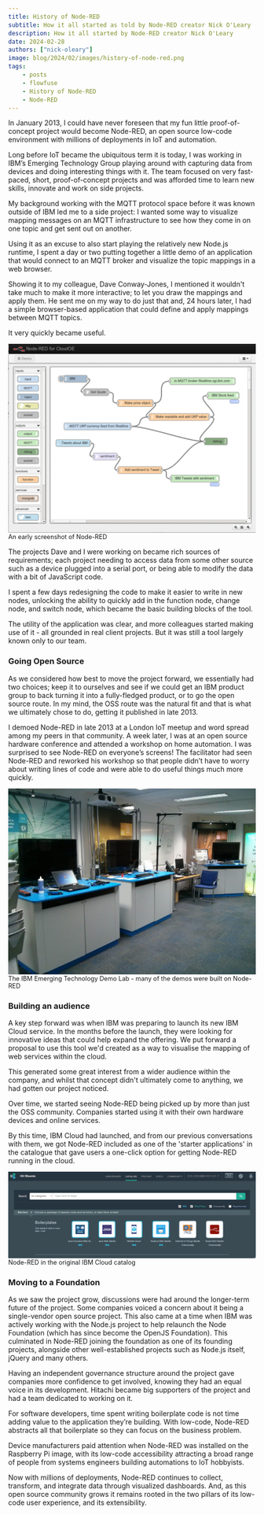 ```yaml
---
title: History of Node-RED
subtitle: How it all started as told by Node-RED creator Nick O'Leary
description: How it all started by Node-RED creator Nick O'Leary
date: 2024-02-28
authors: ["nick-oleary"]
image: blog/2024/02/images/history-of-node-red.png
tags:
    - posts
    - flowfuse
    - History of Node-RED
    - Node-RED
---
```



In January 2013, I could have never foreseen that my fun little proof-of-concept project would become Node-RED, an open source low-code environment with millions of deployments in IoT and automation.

<!--more-->

Long before IoT became the ubiquitous term it is today, I was working in IBM’s Emerging Technology Group playing around with capturing data from devices and doing interesting things with it. The team focused on very fast-paced, short, proof-of-concept projects and was afforded time to learn new skills, innovate and work on side projects.

My background working with the MQTT protocol space before it was known outside of IBM led me to a side project: I wanted some way to visualize mapping messages on an MQTT infrastructure to see how they come in on one topic and get sent out on another.

Using it as an excuse to also start playing the relatively new Node.js runtime, I spent a day or two putting together a little demo of an application that would connect to an MQTT broker and visualize the topic mappings in a web browser.

Showing it to my colleague, Dave Conway-Jones, I mentioned it wouldn't take much to make it more interactive; to let you draw the mappings and apply them. He sent me on my way to do just that and, 24 hours later, I had a simple browser-based application that could define and apply mappings between MQTT topics.

It very quickly became useful. 

![](./images/history-nr-screenshot.png)
<p class="italic" style="font-size: 0.9em; margin-top: -1rem;">An early screenshot of Node-RED</p>


The projects Dave and I were working on became rich sources of requirements; each project needing to access data from some other source such as a device plugged into a serial port, or being able to modify the data with a bit of JavaScript code.

I spent a few days redesigning the code to make it easier to write in new nodes, unlocking the ability to quickly add in the function node, change node, and switch node, which became the basic building blocks of the tool.

The utility of the application was clear, and more colleagues started making use of it - all grounded in real client projects. But it was still a tool largely known only to our team.

### Going Open Source

As we considered how best to move the project forward, we essentially had two choices; keep it to ourselves and see if we could get an IBM product group to back turning it into a fully-fledged product, or to go the open source route. In my mind, the OSS route was the natural fit and that is what we ultimately chose to do, getting it published in late 2013.

I demoed Node-RED in late 2013 at a London IoT meetup and word spread among my peers in that community. A week later, I was at an open source hardware conference and attended a workshop on home automation. I was surprised to see Node-RED on everyone’s screens! The facilitator had seen Node-RED and reworked his workshop so that people didn’t have to worry about writing lines of code and were able to do useful things much more quickly.

![](./images/history-ibm-lab.jpg)
<p class="italic" style="font-size: 0.9em; margin-top: -1rem;">The IBM Emerging Technology Demo Lab - many of the demos were built on Node-RED</p>


### Building an audience

A key step forward was when IBM was preparing to launch its new IBM Cloud service. In the months before the launch, they were looking for innovative ideas that could help expand the offering. We put forward a proposal to use this tool we'd created as a way to visualise the mapping of web services within the cloud.

This generated some great interest from a wider audience within the company, and whilst that concept didn't ultimately come to anything, we had gotten our project noticed.

Over time, we started seeing Node-RED being picked up by more than just the OSS community. Companies started using it with their own hardware devices and online services.

By this time, IBM Cloud had launched, and from our previous conversations with them, we got Node-RED included as one of the 'starter applications' in the catalogue that gave users a one-click option for getting Node-RED running in the cloud.

![](./images/history-cloud-catalog.png)
<p class="italic" style="font-size: 0.9em; margin-top: -1rem;">Node-RED in the original IBM Cloud catalog</p>


### Moving to a Foundation

As we saw the project grow, discussions were had around the longer-term future of the project. Some companies voiced a concern about it being a single-vendor open source project. This also came at a time when IBM was actively working with the Node.js project to help relaunch the Node Foundation (which has since become the OpenJS Foundation). This culminated in Node-RED joining the foundation as one of its founding projects, alongside other well-established projects such as Node.js itself, jQuery and many others.

Having an independent governance structure around the project gave companies more confidence to get involved, knowing they had an equal voice in its development. Hitachi became big supporters of the project and had a team dedicated to working on it.

For software developers, time spent writing boilerplate code is not time adding value to the application they’re building. With low-code, Node-RED abstracts all that boilerplate so they can focus on the business problem. 

Device manufacturers paid attention when Node-RED was installed on the Raspberry Pi image, with its low-code accessibility attracting a broad range of people from systems engineers building automations to IoT hobbyists.

Now with millions of deployments, Node-RED continues to collect, transform, and integrate data through visualized dashboards. And, as this open source community grows it remains rooted in the two pillars of its low-code user experience, and its extensibility.

